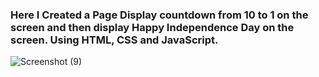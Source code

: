 ### Here I Created a Page Display countdown from 10 to 1 on the screen and then display Happy Independence Day on the screen. Using HTML, CSS and JavaScript.

![Screenshot (9)](https://github.com/MohamedNihmath18/CallBack-Hell/assets/106542888/c9ec839c-dfe5-49bc-8392-7bc6dc53b585)
